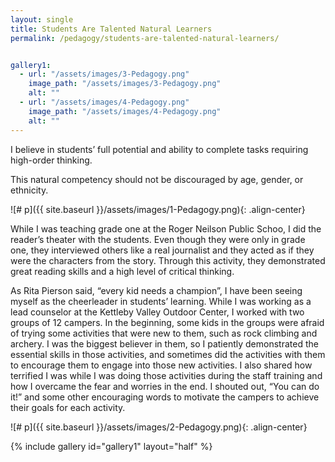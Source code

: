 ```yaml
---
layout: single
title: Students Are Talented Natural Learners
permalink: /pedagogy/students-are-talented-natural-learners/


gallery1:
  - url: "/assets/images/3-Pedagogy.png"
    image_path: "/assets/images/3-Pedagogy.png"
    alt: ""
  - url: "/assets/images/4-Pedagogy.png"
    image_path: "/assets/images/4-Pedagogy.png"
    alt: ""
---
```


I believe in students’ full potential and ability to complete tasks requiring high-order thinking.

This natural competency should not be discouraged by age, gender, or ethnicity.

![# p]({{ site.baseurl }}/assets/images/1-Pedagogy.png){: .align-center}

While I was teaching grade one at the Roger Neilson Public Schoo, I did the reader’s theater with the students. Even though they were only in grade one, they interviewed others like a real journalist and they acted as if they were the characters from the story. Through this activity, they demonstrated great reading skills and a high level of critical thinking.

As Rita Pierson said, “every kid needs a champion”, I have been seeing myself as the cheerleader in students’ learning.  While I was working as a lead counselor at the Kettleby Valley Outdoor Center, I worked with two groups of 12 campers. In the beginning, some kids in the groups were afraid of trying some activities that were new to them, such as rock climbing and archery. I was the biggest believer in them, so I patiently demonstrated the essential skills in those activities, and sometimes did the activities with them to encourage them to engage into those new activities. I also shared how terrified I was while I was doing those activities during the staff training and how I overcame the fear and worries in the end. I shouted out, “You can do it!” and some other encouraging words to motivate the campers to achieve their goals for each activity.

![# p]({{ site.baseurl }}/assets/images/2-Pedagogy.png){: .align-center}

{% include gallery id="gallery1" layout="half" %}
